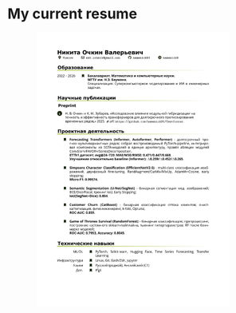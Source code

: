 # My current resume
<p align="center">
    <img src=".\Resume.png" height = "550" alt="" align=center />
</p>
